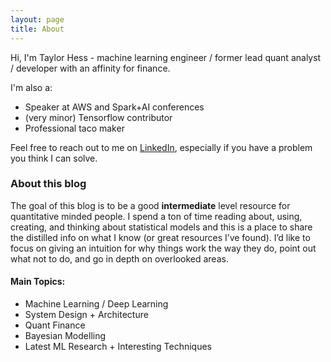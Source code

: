 ```yaml
---
layout: page
title: About
---
```



Hi, I'm Taylor Hess - machine learning engineer / former lead quant analyst / developer with an affinity for finance.  

I'm also a:
- Speaker at AWS and Spark+AI conferences
- (very minor) Tensorflow contributor
- Professional taco maker

Feel free to reach out to me on [LinkedIn](https://www.linkedin.com/in/taylorwhess/), especially if you have a problem you think I can solve.  


### About this blog

The goal of this blog is to be a good **intermediate** level resource for quantitative minded people. I spend a ton of time reading about, using, creating, and thinking about statistical models and this is a place to share the distilled info on what I know (or great resources I’ve found). I’d like to focus on giving an intuition for why things work the way they do, point out what not to do, and go in depth on overlooked areas.   

#### Main Topics:
- Machine Learning / Deep Learning
- System Design + Architecture
- Quant Finance
- Bayesian Modelling
- Latest ML Research + Interesting Techniques
